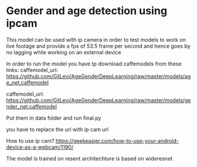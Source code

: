 # Gender and age detection using ipcam
This model can be used with ip camera in order to test models to work on live footage and provide a fps of 53.5 frame per second and hence 
goes by no lagging while working on an external device 

In order to run the model you have tp download caffemodels from these links:
caffemodel_url: https://github.com/GilLevi/AgeGenderDeepLearning/raw/master/models/age_net.caffemodel

caffemodel_url: https://github.com/GilLevi/AgeGenderDeepLearning/raw/master/models/gender_net.caffemodel


Put them in data folder and run final.py 


you have to replace the url with ip cam url 

How to use ip cam?
https://geekeasier.com/how-to-use-your-android-device-as-a-webcam/1190/


The model is trained on resent architechture is based on wideresnet 





